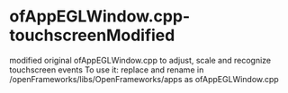 # ofAppEGLWindow.cpp-touchscreenModified
modified original ofAppEGLWindow.cpp to adjust, scale and recognize touchscreen events
To use it: replace and rename in /openFrameworks/libs/OpenFrameworks/apps as ofAppEGLWindow.cpp
